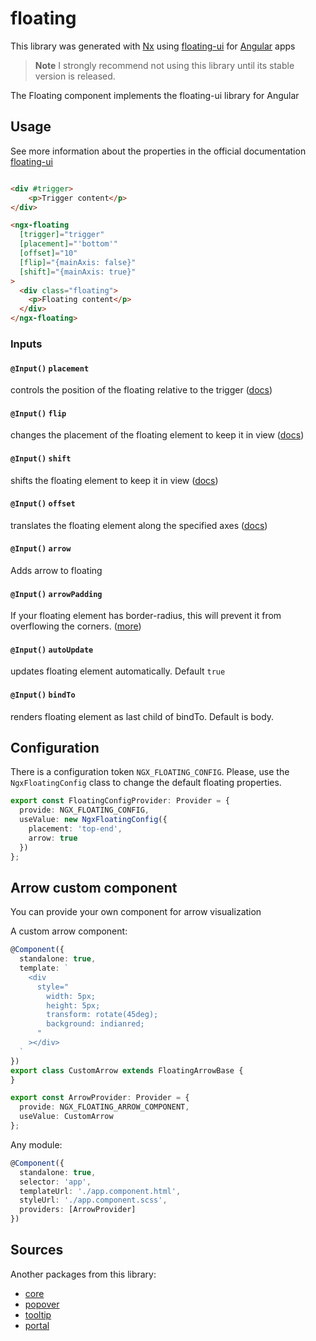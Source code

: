 # floating

This library was generated with [Nx](https://nx.dev) using [floating-ui](https://floating-ui.com/) for [Angular](https://angular.dev/) apps


> **Note**
> I strongly recommend not using this library until its stable version is released.

The Floating component implements the floating-ui library for Angular 

## Usage

See more information about the properties in the official documentation [floating-ui](https://floating-ui.com/docs/middleware)

```html

<div #trigger>
    <p>Trigger content</p>
</div>

<ngx-floating
  [trigger]="trigger"
  [placement]="'bottom'"
  [offset]="10"
  [flip]="{mainAxis: false}"
  [shift]="{mainAxis: true}"
>
  <div class="floating">
    <p>Floating content</p>
  </div>
</ngx-floating>
```

### Inputs

#### `@Input()` `placement`

controls the position of the floating relative to the trigger ([docs](https://floating-ui.com/docs/tutorial#placements))

#### `@Input()` `flip`

changes the placement of the floating element to keep it in view ([docs](https://floating-ui.com/docs/flip))

#### `@Input()` `shift`

shifts the floating element to keep it in view ([docs](https://floating-ui.com/docs/shift))

#### `@Input()` `offset`

translates the floating element along the specified axes ([docs](https://floating-ui.com/docs/offset))

#### `@Input()` `arrow`

Adds arrow to floating

#### `@Input()` `arrowPadding`

If your floating element has border-radius, this will prevent it from overflowing the corners. ([more](https://floating-ui.com/docs/arrow#padding))

#### `@Input()` `autoUpdate`

updates floating element automatically. Default `true`

#### `@Input()` `bindTo`

renders floating element as last child of bindTo. Default is body.

## Configuration

There is a configuration token `NGX_FLOATING_CONFIG`.
Please, use the `NgxFloatingConfig` class to change the default floating properties.

```typescript
export const FloatingConfigProvider: Provider = {
  provide: NGX_FLOATING_CONFIG,
  useValue: new NgxFloatingConfig({
    placement: 'top-end',
    arrow: true
  })
};
```

## Arrow custom component

You can provide your own component for arrow visualization

A custom arrow component:

```typescript
@Component({
  standalone: true,
  template: `
    <div
      style="
        width: 5px;
        height: 5px;
        transform: rotate(45deg);
        background: indianred;
      "
    ></div>
  `
})
export class CustomArrow extends FloatingArrowBase {
}

export const ArrowProvider: Provider = {
  provide: NGX_FLOATING_ARROW_COMPONENT,
  useValue: CustomArrow
};
```

Any module:

```typescript
@Component({
  standalone: true,
  selector: 'app',
  templateUrl: './app.component.html',
  styleUrl: './app.component.scss',
  providers: [ArrowProvider]
})
```

## Sources
Another packages from this library:
* [core](https://www.npmjs.com/package/@ngx-popovers/core)
* [popover](https://www.npmjs.com/package/@ngx-popovers/popover)
* [tooltip](https://www.npmjs.com/package/@ngx-popovers/tooltip)
* [portal](https://www.npmjs.com/package/@ngx-popovers/portal)
